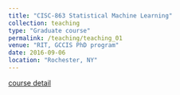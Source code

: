 ```yaml
---
title: "CISC-863 Statistical Machine Learning"
collection: teaching
type: "Graduate course"
permalink: /teaching/teaching_01
venue: "RIT, GCCIS PhD program"
date: 2016-09-06
location: "Rochester, NY"
---
```



[course detail](https://www.rit.edu/computing/phd-computing-and-information-sciences/research/artificial-intelligence)
